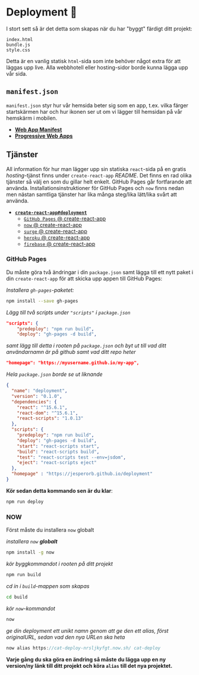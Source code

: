 # Deployment :construction_worker:

I stort sett så är det detta som skapas när du har "byggt" färdigt ditt projekt:
```
index.html
bundle.js
style.css
```

Detta är en vanlig statisk `html`-sida som inte behöver något extra för att läggas upp live. Alla webbhotell eller hosting-sidor borde kunna lägga upp vår sida.

## `manifest.json`

`manifest.json` styr hur vår hemsida beter sig som en app, t.ex. vilka färger startskärmen har och hur ikonen ser ut om vi lägger till hemsidan på vår hemskärm i mobilen.

* [**Web App Manifest**](https://developers.google.com/web/fundamentals/engage-and-retain/web-app-manifest/)
* [**Progressive Web Apps**](https://developers.google.com/web/progressive-web-apps/)


## Tjänster

All information för hur man lägger upp sin statiska `react`-sida på en gratis _hosting_-tjänst finns under `create-react-app` _README_. Det finns en rad olika tjänster så välj en som du gillar helt enkelt. GitHub Pages går fortfarande att använda. Installationsinstruktioner för GitHub Pages och `now` finns nedan men nästan samtliga tjänster har lika många steg/lika lätt/lika svårt att använda.

* [**`create-react-app#deployment`**](https://github.com/facebookincubator/create-react-app/blob/master/packages/react-scripts/template/README.md#deployment)
    * [`GitHub Pages` @ create-react-app](https://github.com/facebookincubator/create-react-app/blob/master/packages/react-scripts/template/README.md#github-pages)
    * [`now` @ create-react-app](https://github.com/facebookincubator/create-react-app/blob/master/packages/react-scripts/template/README.md#now)
    * [`surge` @ create-react-app](https://github.com/facebookincubator/create-react-app/blob/master/packages/react-scripts/template/README.md#surge)
    * [`heroku` @ create-react-app](https://blog.heroku.com/deploying-react-with-zero-configuration)
    * [`firebase` @ create-react-app](https://github.com/facebookincubator/create-react-app/blob/master/packages/react-scripts/template/README.md#firebase)



### GitHub Pages

Du måste göra två ändringar i din `package.json` samt lägga till ett nytt paket i din `create-react-app` för att skicka upp appen till GitHub Pages:

_Installera `gh-pages`-paketet:_
```bash
npm install --save gh-pages
```

_Lägg till två scripts under `"scripts"` i `package.json`_
```json
"scripts": {
    "predeploy": "npm run build",
    "deploy": "gh-pages -d build",
```

_samt lägg till detta i rooten på `package.json` och byt ut till vad ditt användarnamn är på github samt vad ditt repo heter_
```json
"homepage": "https://myusername.github.io/my-app",
```


_Hela `package.json` borde se ut liknande_
```json
{
  "name": "deployment",
  "version": "0.1.0",
  "dependencies": {
    "react": "^15.6.1",
    "react-dom": "^15.6.1",
    "react-scripts": "1.0.13"
  },
  "scripts": {
    "predeploy": "npm run build",
    "deploy": "gh-pages -d build",
    "start": "react-scripts start",
    "build": "react-scripts build",
    "test": "react-scripts test --env=jsdom",
    "eject": "react-scripts eject"
  },
  "homepage" : "https://jesperorb.github.io/deployment"
}
```


**Kör sedan detta kommando sen är du klar**:
```bash
npm run deploy
```


### NOW

Först måste du installera `now` globalt

_installera `now` **globalt**_
```bash
npm install -g now
```

_kör byggkommandot i rooten på ditt projekt_
```bash
npm run build
```

_cd in i `build`-mappen som skapas_
```bash
cd build
```

_kör `now`-kommandot_
```bash
now
```

_ge din deployment ett unikt namn genom att ge den ett alias, först originalURL, sedan vad den nya URLen ska heta_
```js
now alias https://cat-deploy-nrsljkyfgt.now.sh/ cat-deploy
```

**Varje gång du ska göra en ändring så måste du lägga upp en ny version/ny länk till ditt projekt och köra `alias` till det nya projektet.**




